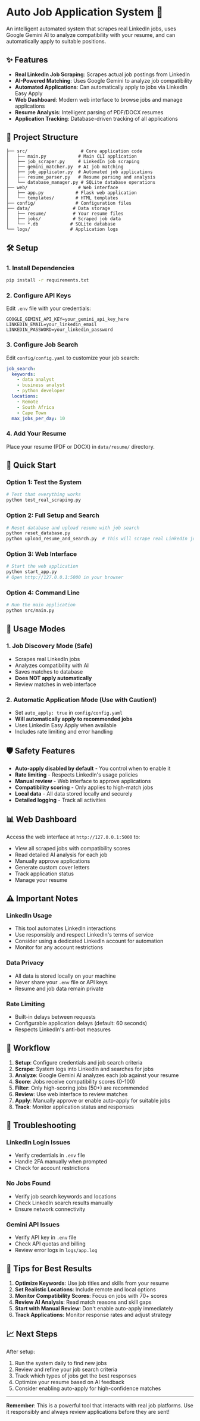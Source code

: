# Auto Job Application System 🚀

An intelligent automated system that scrapes real LinkedIn jobs, uses Google Gemini AI to analyze compatibility with your resume, and can automatically apply to suitable positions.

## ✨ Features
- **Real LinkedIn Job Scraping**: Scrapes actual job postings from LinkedIn
- **AI-Powered Matching**: Uses Google Gemini to analyze job compatibility
- **Automated Applications**: Can automatically apply to jobs via LinkedIn Easy Apply
- **Web Dashboard**: Modern web interface to browse jobs and manage applications
- **Resume Analysis**: Intelligent parsing of PDF/DOCX resumes
- **Application Tracking**: Database-driven tracking of all applications

## 📁 Project Structure
```
├── src/                    # Core application code
│   ├── main.py            # Main CLI application
│   ├── job_scraper.py     # LinkedIn job scraping
│   ├── gemini_matcher.py  # AI job matching
│   ├── job_applicator.py  # Automated job applications
│   ├── resume_parser.py   # Resume parsing and analysis
│   └── database_manager.py # SQLite database operations
├── web/                   # Web interface
│   ├── app.py            # Flask web application
│   └── templates/        # HTML templates
├── config/               # Configuration files
├── data/                # Data storage
│   ├── resume/          # Your resume files
│   ├── jobs/            # Scraped job data
│   └── *.db            # SQLite database
└── logs/               # Application logs
```

## 🛠️ Setup

### 1. Install Dependencies
```bash
pip install -r requirements.txt
```

### 2. Configure API Keys
Edit `.env` file with your credentials:
```env
GOOGLE_GEMINI_API_KEY=your_gemini_api_key_here
LINKEDIN_EMAIL=your_linkedin_email
LINKEDIN_PASSWORD=your_linkedin_password
```

### 3. Configure Job Search
Edit `config/config.yaml` to customize your job search:
```yaml
job_search:
  keywords:
    - data analyst
    - business analyst
    - python developer
  locations:
    - Remote
    - South Africa
    - Cape Town
  max_jobs_per_day: 10
```

### 4. Add Your Resume
Place your resume (PDF or DOCX) in `data/resume/` directory.

## 🚀 Quick Start

### Option 1: Test the System
```bash
# Test that everything works
python test_real_scraping.py
```

### Option 2: Full Setup and Search
```bash
# Reset database and upload resume with job search
python reset_database.py
python upload_resume_and_search.py  # This will scrape real LinkedIn jobs!
```

### Option 3: Web Interface
```bash
# Start the web application
python start_app.py
# Open http://127.0.0.1:5000 in your browser
```

### Option 4: Command Line
```bash
# Run the main application
python src/main.py
```

## 🔧 Usage Modes

### 1. Job Discovery Mode (Safe)
- Scrapes real LinkedIn jobs
- Analyzes compatibility with AI
- Saves matches to database
- **Does NOT apply automatically**
- Review matches in web interface

### 2. Automatic Application Mode (Use with Caution!)
- Set `auto_apply: true` in `config/config.yaml`
- **Will automatically apply to recommended jobs**
- Uses LinkedIn Easy Apply when available
- Includes rate limiting and error handling

## 🛡️ Safety Features

- **Auto-apply disabled by default** - You control when to enable it
- **Rate limiting** - Respects LinkedIn's usage policies
- **Manual review** - Web interface to approve applications
- **Compatibility scoring** - Only applies to high-match jobs
- **Local data** - All data stored locally and securely
- **Detailed logging** - Track all activities

## 📊 Web Dashboard

Access the web interface at `http://127.0.0.1:5000` to:
- View all scraped jobs with compatibility scores
- Read detailed AI analysis for each job
- Manually approve applications
- Generate custom cover letters
- Track application status
- Manage your resume

## ⚠️ Important Notes

### LinkedIn Usage
- This tool automates LinkedIn interactions
- Use responsibly and respect LinkedIn's terms of service
- Consider using a dedicated LinkedIn account for automation
- Monitor for any account restrictions

### Data Privacy
- All data is stored locally on your machine
- Never share your `.env` file or API keys
- Resume and job data remain private

### Rate Limiting
- Built-in delays between requests
- Configurable application delays (default: 60 seconds)
- Respects LinkedIn's anti-bot measures

## 🔄 Workflow

1. **Setup**: Configure credentials and job search criteria
2. **Scrape**: System logs into LinkedIn and searches for jobs
3. **Analyze**: Google Gemini AI analyzes each job against your resume
4. **Score**: Jobs receive compatibility scores (0-100)
5. **Filter**: Only high-scoring jobs (50+) are recommended
6. **Review**: Use web interface to review matches
7. **Apply**: Manually approve or enable auto-apply for suitable jobs
8. **Track**: Monitor application status and responses

## 🚨 Troubleshooting

### LinkedIn Login Issues
- Verify credentials in `.env` file
- Handle 2FA manually when prompted
- Check for account restrictions

### No Jobs Found
- Verify job search keywords and locations
- Check LinkedIn search results manually
- Ensure network connectivity

### Gemini API Issues
- Verify API key in `.env` file
- Check API quotas and billing
- Review error logs in `logs/app.log`

## 🎯 Tips for Best Results

1. **Optimize Keywords**: Use job titles and skills from your resume
2. **Set Realistic Locations**: Include remote and local options
3. **Monitor Compatibility Scores**: Focus on jobs with 70+ scores
4. **Review AI Analysis**: Read match reasons and skill gaps
5. **Start with Manual Review**: Don't enable auto-apply immediately
6. **Track Applications**: Monitor response rates and adjust strategy

## 📈 Next Steps

After setup:
1. Run the system daily to find new jobs
2. Review and refine your job search criteria
3. Track which types of jobs get the best responses
4. Optimize your resume based on AI feedback
5. Consider enabling auto-apply for high-confidence matches

---

**Remember**: This is a powerful tool that interacts with real job platforms. Use it responsibly and always review applications before they are sent!
